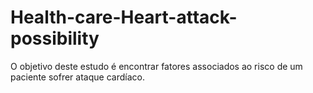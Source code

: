 # Health-care-Heart-attack-possibility
O objetivo deste estudo é encontrar fatores associados ao risco de um paciente sofrer ataque cardíaco.
